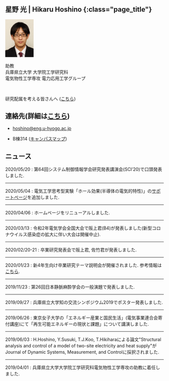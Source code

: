 
## 星野 光 |  Hikaru Hoshino {:class="page_title"}


<p>
  <img class="picture" src="img/hikaru-hoshino.jpeg" alt="photo" width="90">
</p>
<p>
  助教 <br>
  兵庫県立大学 <span>大学院工学研究科</span> <br>
  電気物性工学専攻 <span>電力応用工学グループ</span>
</p>
<br class="clear">


研究配属を考える皆さんへ ([こちら](laboratory))

## 連絡先(詳細は[こちら](schedule))

* [hoshino@eng.u-hyogo.ac.jp](mailto:hoshino@eng.u-hyogo.ac.jp)

* B棟314 ([キャンパスマップ](https://www.u-hyogo.ac.jp/campuslife/access/pdf/campusmap_02.pdf))



## ニュース 

<div markdown="1" id="news">

2020/05/20
: 第64回システム制御情報学会研究発表講演会(SCI’20)で口頭発表しました.

---
2020/05/04
: 電気工学思考型実験「ホール効果(半導体の電気的特性)」の[サポートページ](education/halleffect/)を追加しました. 

--- 
2020/04/06
: ホームページをリニューアルしました. 

--- 
2020/03/13
: 令和2年電気学会全国大会で阪上君(B4)が発表しました(新型コロナウイルス感染症の拡大に伴い大会は開催中止). 

---
2020/02/20-21
: 卒業研究発表会で阪上君, 佐竹君が発表しました. 

---
2020/01/23
: 新4年生向け卒業研究テーマ説明会が開催されました. 参考情報は[こちら](laboratory).  

---
2019/11/23
: 第26回日本静脈麻酔学会の一般演題で発表しました. 

---
2019/09/27
: 兵庫県立大学知の交流シンポジウム2019でポスター発表しました.

---
2019/06/26
: 東京女子大学の「エネルギー産業と国民生活」(電気事業連合会寄付講座)にて「再生可能エネルギーの現状と課題」について講演しました. 

---
2019/06/03
: H.Hoshino, Y.Susuki, T.J.Koo, T.Hikiharaによる論文"Structural analysis and control of a model of two-site electricity and heat supply"がJournal of Dynamic Systems, Measurement, and Controlに採択されました.

---
2019/04/01
: 兵庫県立大学大学院工学研究科電気物性工学専攻の助教に着任しました.

</div>

